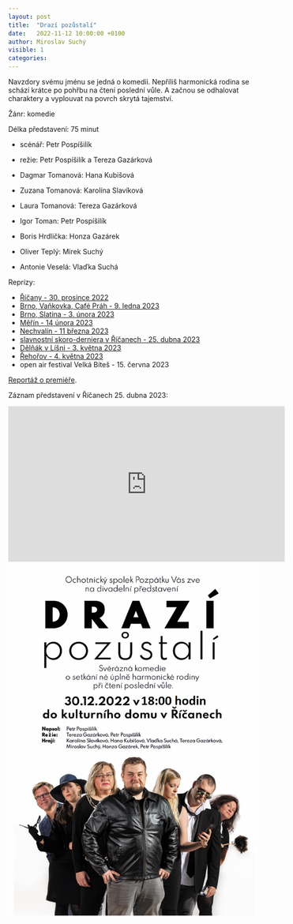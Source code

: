 ```yaml
---
layout: post
title:  "Drazí pozůstalí"
date:   2022-11-12 10:00:00 +0100
author: Miroslav Suchý
visible: 1
categories: 
---
```

Navzdory svému jménu se jedná o komedii. Nepříliš harmonická rodina se schází krátce po pohřbu na čtení poslední vůle. A začnou se odhalovat charaktery a vyplouvat na povrch skrytá tajemství.

Žánr: komedie

Délka představení: 75 minut

 * scénář: Petr Pospíšilík

 * režie: Petr Pospíšilík a Tereza Gazárková

 * Dagmar Tomanová: Hana Kubišová
 * Zuzana Tomanová: Karolína Slavíková
 * Laura Tomanová: Tereza Gazárková
 * Igor Toman: Petr Pospíšilík
 * Boris Hrdlička: Honza Gazárek
 * Oliver Teplý: Mirek Suchý
 * Antonie Veselá: Vlaďka Suchá

Reprízy:

 * [Říčany - 30. prosince 2022](https://www.facebook.com/events/657491022484535/)
 * [Brno, Vaňkovka, Café Práh - 9. ledna 2023](https://www.facebook.com/events/3216517691973108/)
 * [Brno, Slatina - 3. února 2023](https://www.facebook.com/events/1160486331547405/)
 * [Měřín - 14 února 2023](https://fb.me/e/3WxAvwrqL)
 * [Nechvalín - 11 března 2023](https://fb.me/e/40cf7dE8C)
 * [slavnostní skoro-derniera v Říčanech - 25. dubna 2023](https://fb.me/e/vtGimQpt)
 * [Dělňák v Líšni - 3. května 2023](https://fb.me/e/M8FgN5W4)
 * [Řehořov - 4. května 2023](https://fb.me/e/zBoJkITY)
 * open air festival Velká Bíteš - 15. června 2023

[Reportáž o premiéře](https://vimeo.com/785708856).

Záznam představení v Říčanech 25. dubna 2023:

<iframe width="560" height="315" src="https://www.youtube.com/embed/gq84R7SHUR4" title="YouTube video player" frameborder="0" allow="accelerometer; autoplay; clipboard-write; encrypted-media; gyroscope; picture-in-picture; web-share" allowfullscreen></iframe>


<img src="/img/drazi-pozustali.jpg" />

